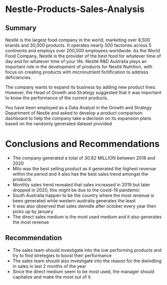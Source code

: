 # Nestle-Products-Sales-Analysis
## Summary
Nestlé is the largest food company in the world, marketing over
8,500 brands and 30,000 products. It operates nearly 500 factories
across 5 continents and employs over 200,000 employees
worldwide. As the World Food Company, Nestlé is the provider of
the best food for whatever time of day and for whatever time of
your life. Nestlé R&D Australia plays an important role in the
development of products for Nestlé Nutrition, with focus on
creating products with micronutrient fortification to address
deficiencies.

The company wants to expand its business by adding new product
lines. However, the Head of Growth and Strategy suggested that it
was important to know the performance of the current products.

You have been employed as a Data Analyst in the Growth
and Strategy Department of Nestle and asked to develop a
product comparison dashboard to help the company take a
decision on its expansion plans based on the randomly generated dataset provided


# Conclusions and Recommendations
+ The company generated a total of 30.82 MILLION between 2018 and 2020
+ Milo was the best selling product as it generated the highest revenue within the period and it also has the best sales trend amongst the products
+ Monthly sales trend revealed that sales increased in 2019 but later dropped in  2020, this might be due to the covid-19 pandemic
+ South Australia happen to be the country where the most revenue is been generated while western australia generates the least
+ It was also observed that sales dwindle after october every year then picks up by january
+ The direct sales medium is the most used medium and it also generates the most revenue

## Recommendation
+ The sales team should investigate into the low performing products and try to find stretegies to boost their performance
+ The sales team should also investigate into the reason for the dwindling in sales in last 2 months of the year
+ Since the direct medium seem to be most used, the manager should capitalize and make the most out of it.
